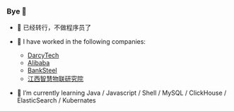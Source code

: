 ### Bye 👋

<!--
**holmofy/holmofy** is a ✨ _special_ ✨ repository because its `README.md` (this file) appears on your GitHub profile.
-->

- 🔭 已经转行，不做程序员了

- 🙌 I have worked in the following companies:
  * [DarcyTech](https://www.darcytech.com/)
  * [Alibaba](https://www.alibabagroup.com/)
  * [BankSteel](https://www.banksteel.com/about/)
  * [江西智慧物联研究院](https://www.isiiot.com/)
- 🌱 I’m currently learning Java / Javascript / Shell / MySQL / ClickHouse / ElasticSearch / Kubernates
